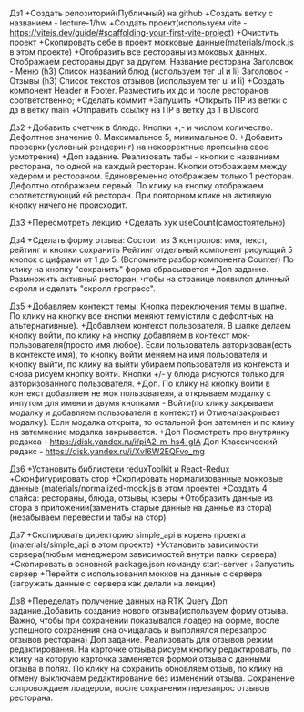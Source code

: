 Дз1
+Создать репозиторий(Публичный) на github
+Создать ветку с названием - lecture-1/hw
+Создать проект(используем vite - https://vitejs.dev/guide/#scaffolding-your-first-vite-project)
+Очистить проект
+Скопировать себе в проект мокковые данные(materials/mock.js в этом проекте)
+Отобразить все рестораны из моковых данных. Отображаем рестораны друг за другом.
  Название ресторана
  Заголовок - Меню (h3)
  Список названий блюд (используем тег ul и li)
  Заголовок - Отзывы (h3)
  Список текстов отзывов (используем тег ul и li)
+Создать компонент Header и Footer. Разместить их до и после ресторанов соответственно;
+Сделать коммит
+Запушить
+Открыть ПР из ветки с дз в ветку main
+Отправить ссылку на ПР в ветку дз 1 в Discord

Дз2
+Добавить счетчик в блюдо. Кнопки +,- и числом количество. Дефолтное значение 0. Максимальное 5, минимальное 0.
+Добавить проверки(условный рендеринг) на некорректные пропсы(на свое усмотрение)
+Доп задание. Реализовать табы - кнопки с названием ресторана, по одной на каждый ресторан. Кнопки отображаем между хедером и рестораном. Единовременно отображаем только 1 ресторан. Дефолтно отображаем первый. По клику на кнопку отображаем соответствующий ей ресторан. При повторном клике на активную кнопку ничего не происходит.

Дз3
+Пересмотреть лекцию
+Сделать хук useCount(самостоятельно)

Дз4
+Сделать форму отзыва:
  Состоит из 3 контролов: имя, текст, рейтинг и кнопки сохранить
  Рейтинг отдельный компонент рисующий 5 кнопок с цифрами от 1 до 5. (Вспомните разбор компонента Counter)
  По клику на кнопку "сохранить" форма сбрасывается
+Доп задание. Размножить активный ресторан, чтобы на странице появился длинный скролл и сделать "скролл прогресс".

Дз5
+Добавляем контекст темы. Кнопка переключения темы в шапке. По клику на кнопку все кнопки меняют тему(стили с дефолтных на альтернативные).
+Добавляем контекст пользователя. В шапке делаем кнопку войти, по клику на кнопку добавляем в контекст мок-пользователя(просто имя любое). Если пользователь авторизован(есть в контексте имя), то кнопку войти меняем на имя пользователя и кнопку выйти, по клику на выйти убираем пользователя из контекста и снова рисуем кнопку войти. Кнопки +/- у блюда рисуются только для авторизованного пользователя.
+Доп. По клику на кнопку войти в контекст добавляем не мок пользователя, а открываем модалку с инпутом для имени и двумя кнопками - Войти(по клику закрываем модалку и добавляем пользователя в контекст) и Отмена(закрывает модалку). Если модалка открыта, то остальной фон затемнен и по клику на затемнение модалка закрывается.
+Доп Посмотреть про внутрянку редакса - https://disk.yandex.ru/i/piA2-m-hs4-gIA
Доп Классический редакс - https://disk.yandex.ru/i/XvI6W2EQFvo_mg

Дз6
+Установить библиотеки reduxToolkit и React-Redux
+Сконфигурировать стор
+Скопировать нормализованные мокковые данные (materials/normalized-mock.js в этом проекте)
+Создать 4 слайса: рестораны, блюда, отзывы, юзеры
+Отобразить данные из стора в приложении(заменить старые данные на данные из стора) (незабываем перевести и табы на стор)

Дз7
+Скопировать директорию simple_api в корень проекта (materials/simple_api в этом проекте)
+Установить зависимости сервера(любым менеджером зависимостей внутри папки сервера)
+Скопировать в основной package.json команду start-server
+Запустить сервер
+Перейти с использования мокков на данные с сервера (загружать данные с сервера как делали на лекции)

Дз8
+Переделать получение данных на RTK Query
Доп задание.Добавить создание нового отзыва(используем форму отзыва. Важно, чтобы при сохранении показывался лоадер на форме, после успешного сохранения она очищалась и выполнялся перезапрос отзывов ресторана)
Доп задание. Реализовать для отзывов режим редактирования. На карточке отзыва рисуем кнопку редактировать, по клику на которую карточка заменяется формой отзыва с данными отзыва в полях. По клику на сохранить обновляем отзыв, по клику на отмену выключаем редактирование без изменений отзыва. Сохранение сопровождаем лоадером, после сохранения перезапрос отзывов ресторана.
